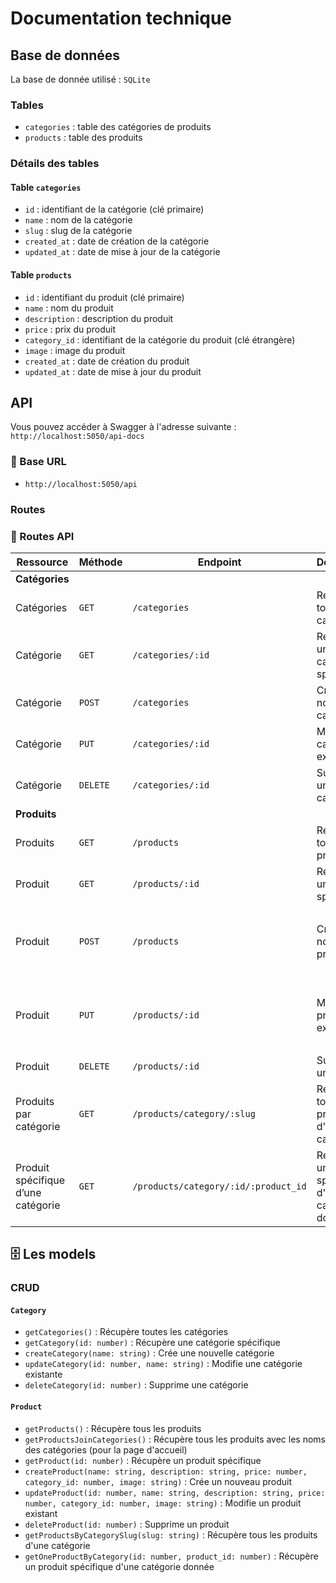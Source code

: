 # Documentation technique

## Base de données

La base de donnée utilisé : `SQLite`

### Tables

-   `categories` : table des catégories de produits
-   `products` : table des produits

### Détails des tables

#### Table `categories`

-   `id` : identifiant de la catégorie (clé primaire)
-   `name` : nom de la catégorie
-   `slug` : slug de la catégorie
-   `created_at` : date de création de la catégorie
-   `updated_at` : date de mise à jour de la catégorie

#### Table `products`

-   `id` : identifiant du produit (clé primaire)
-   `name` : nom du produit
-   `description` : description du produit
-   `price` : prix du produit
-   `category_id` : identifiant de la catégorie du produit (clé étrangère)
-   `image` : image du produit
-   `created_at` : date de création du produit
-   `updated_at` : date de mise à jour du produit

## API

Vous pouvez accéder à Swagger à l'adresse suivante : `http://localhost:5050/api-docs`

### 🔗 Base URL

-   `http://localhost:5050/api`

### Routes

### 📌 Routes API

| Ressource                          | Méthode  | Endpoint                             | Description                                           | Payload (JSON)                                                                                                                                                                                              |
| ---------------------------------- | -------- | ------------------------------------ | ----------------------------------------------------- | ----------------------------------------------------------------------------------------------------------------------------------------------------------------------------------------------------------- |
| **Catégories**                     |          |                                      |                                                       |                                                                                                                                                                                                             |
| Catégories                         | `GET`    | `/categories`                        | Récupère toutes les catégories                        | -                                                                                                                                                                                                           |
| Catégorie                          | `GET`    | `/categories/:id`                    | Récupère une catégorie spécifique                     | -                                                                                                                                                                                                           |
| Catégorie                          | `POST`   | `/categories`                        | Crée une nouvelle catégorie                           | `{ "name": "Appâts", "slug": "appats" }`                                                                                                                                                                    |
| Catégorie                          | `PUT`    | `/categories/:id`                    | Modifie une catégorie existante                       | `{ "name": "Matériel de pêche" }`                                                                                                                                                                           |
| Catégorie                          | `DELETE` | `/categories/:id`                    | Supprime une catégorie                                | -                                                                                                                                                                                                           |
| **Produits**                       |          |                                      |                                                       |                                                                                                                                                                                                             |
| Produits                           | `GET`    | `/products`                          | Récupère tous les produits                            | -                                                                                                                                                                                                           |
| Produit                            | `GET`    | `/products/:id`                      | Récupère un produit spécifique                        | -                                                                                                                                                                                                           |
| Produit                            | `POST`   | `/products`                          | Crée un nouveau produit                               | `{ "name": "Leurre Rapala", "description": "Leurre flottant idéal pour les carnassiers.", "price": 12.99, "category_id": 1, "image": "https://exemple.com/images/leurre-rapala.jpg" }`                      |
| Produit                            | `PUT`    | `/products/:id`                      | Modifie un produit existant                           | `{ "name": "Leurre Rapala XXL", "description": "Version plus grande pour attraper de plus gros poissons.", "price": 19.99, "category_id": 1, "image": "https://exemple.com/images/leurre-rapala-xxl.jpg" }` |
| Produit                            | `DELETE` | `/products/:id`                      | Supprime un produit                                   | -                                                                                                                                                                                                           |
| Produits par catégorie             | `GET`    | `/products/category/:slug`           | Récupère tous les produits d'une catégorie            | -                                                                                                                                                                                                           |
| Produit spécifique d’une catégorie | `GET`    | `/products/category/:id/:product_id` | Récupère un produit spécifique d'une catégorie donnée | -                                                                                                                                                                                                           |

## 🗄️ Les models

### CRUD

#### `Category`

-   `getCategories()` : Récupère toutes les catégories
-   `getCategory(id: number)` : Récupère une catégorie spécifique
-   `createCategory(name: string)` : Crée une nouvelle catégorie
-   `updateCategory(id: number, name: string)` : Modifie une catégorie existante
-   `deleteCategory(id: number)` : Supprime une catégorie

#### `Product`

-   `getProducts()` : Récupère tous les produits
-   `getProductsJoinCategories()` : Récupère tous les produits avec les noms des catégories (pour la page d'accueil)
-   `getProduct(id: number)` : Récupère un produit spécifique
-   `createProduct(name: string, description: string, price: number, category_id: number, image: string)` : Crée un nouveau produit
-   `updateProduct(id: number, name: string, description: string, price: number, category_id: number, image: string)` : Modifie un produit existant
-   `deleteProduct(id: number)` : Supprime un produit
-   `getProductsByCategorySlug(slug: string)` : Récupère tous les produits d'une catégorie
-   `getOneProductByCategory(id: number, product_id: number)` : Récupère un produit spécifique d'une catégorie donnée
